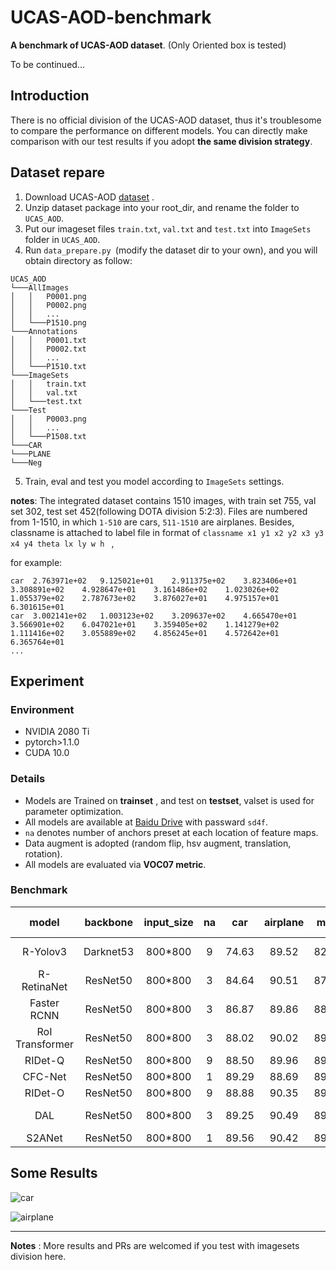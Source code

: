 # UCAS-AOD-benchmark
**A benchmark of UCAS-AOD dataset**. (Only Oriented box is tested)

To be continued...

## Introduction

There is no official division of the UCAS-AOD dataset, thus it's  troublesome to compare the performance on different models. You can directly make comparison with our test results if you adopt **the same division  strategy**.

## Dataset repare

1. Download  UCAS-AOD [dataset](https://hyper.ai/datasets/5419) .
2. Unzip dataset package into your root_dir, and rename the folder to `UCAS_AOD`.
3. Put our imageset files `train.txt`, `val.txt` and `test.txt` into `ImageSets` folder in `UCAS_AOD`.
4. Run `data_prepare.py `(modify the dataset dir to your own), and you will obtain directory as follow:
```
UCAS_AOD
└───AllImages
│   │   P0001.png
│   │   P0002.png
│   │	...
│   └───P1510.png
└───Annotations
│   │   P0001.txt
│   │   P0002.txt
│   │	...
│   └───P1510.txt       
└───ImageSets 
│   │   train.txt
│   │   val.txt
│   └───test.txt  
└───Test
│   │   P0003.png
│   │	...
│   └───P1508.txt 
└───CAR
└───PLANE
└───Neg
```

5. Train, eval and test you model according to `ImageSets`  settings.

**notes**: The integrated dataset contains 1510 images, with train set 755, val set 302, test set 452(following DOTA division 5:2:3). Files are numbered from 1-1510, in which `1-510` are cars, `511-1510` are airplanes. Besides, classname is attached to label file in format of  `classname x1 y1 x2 y2 x3 y3 x4 y4 theta lx ly w h ` ,

for example:

```
car  2.763971e+02	9.125021e+01	2.911375e+02	3.823406e+01	3.308891e+02	4.928647e+01	3.161486e+02	1.023026e+02	1.055379e+02	2.787673e+02	3.876027e+01	4.975157e+01	6.301615e+01	
car  3.002141e+02	1.003123e+02	3.209637e+02	4.665470e+01	3.566901e+02	6.047021e+01	3.359405e+02	1.141279e+02	1.111416e+02	3.055889e+02	4.856245e+01	4.572642e+01	6.365764e+01	
...
```

## Experiment

###  Environment
* NVIDIA 2080 Ti
* pytorch>1.1.0
* CUDA 10.0

### Details

* Models are Trained on **trainset** , and test on **testset**, valset is used for parameter optimization. 
* All models are available at  [Baidu Drive](https://pan.baidu.com/s/1TtJEY7dwvOOQpf61c9ATfg) with passward `sd4f`.
* `na` denotes number of anchors preset at each location of feature maps.
* Data augment is adopted (random flip, hsv augment, translation, rotation).
* All models are evaluated via **VOC07 metric**. 
### Benchmark
| model | backbone | input_size | na | car | airplane | mAP |paper link |remark |
| :---: | :---: |:--------: | :--: | :--: |:-----: |------- |------- |------- |
| R-Yolov3 | Darknet53 | 800*800 | 9 | 74.63 | 89.52 | 82.08 | [arxiv](https://arxiv.org/abs/1804.02767) |[code1](https://github.com/JKBox/YOLOv3-quadrangle), [code2](https://github.com/ming71/rotate-yolov3) |
| R-RetinaNet | ResNet50 | 800*800 | 3 | 84.64 | 90.51 | 87.57 |[ICCV 2017](https://openaccess.thecvf.com/content_iccv_2017/html/Lin_Focal_Loss_for_ICCV_2017_paper.html) |[code](https://github.com/ming71/R-RetinaNet) |
| Faster RCNN | ResNet50 | 800*800 | 3 | 86.87 | 89.86 | 88.36 | [CVPR 2018](https://arxiv.org/abs/1711.10398) | [code](https://github.com/dingjiansw101/AerialDetection) |
| RoI Transformer | ResNet50 | 800*800 | 3 | 88.02 | 90.02 | 89.02 | [CVPR 2019](https://openaccess.thecvf.com/content_CVPR_2019/papers/Ding_Learning_RoI_Transformer_for_Oriented_Object_Detection_in_Aerial_Images_CVPR_2019_paper.pdf) | [code](https://github.com/dingjiansw101/RoITransformer_DOTA) |
| RIDet-Q | ResNet50 | 800*800 | 9 | 88.50 | 89.96 | 89.23 | [arxiv](https://arxiv.org/abs/2103.11636) | [code](https://github.com/ming71/RIDet) |
| CFC-Net | ResNet50 | 800*800 | 1 | 89.29 | 88.69    | 89.49 | [arxiv](https://arxiv.org/abs/2101.06849) | [code](https://github.com/ming71/CFC-Net) |
| RIDet-O | ResNet50 | 800*800 | 9 | 88.88 | 90.35 | 89.62 | [arxiv](https://arxiv.org/abs/2103.11636) | [code](https://github.com/ming71/RIDet) |
| DAL | ResNet50 | 800*800 | 3 | 89.25 | 90.49    | 89.87 | [AAAI 2021](https://arxiv.org/abs/2012.04150) | [code](https://github.com/ming71/DAL) |
| S2ANet | ResNet50 | 800*800 | 1 | 89.56 | 90.42    | 89.99 | [TGRS](https://arxiv.org/pdf/2008.09397) | [code](https://github.com/csuhan/s2anet) |

## Some Results

![car](https://github.com/ming71/UCAS-AOD-benchmark/blob/master/examples/P0003.jpg)

![airplane](https://github.com/ming71/UCAS-AOD-benchmark/blob/master/examples/P1114.jpg)

---

**Notes** : More results  and PRs are welcomed if you test with imagesets division here.

